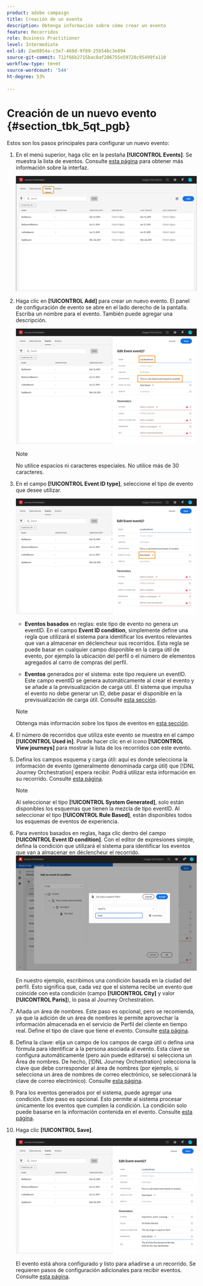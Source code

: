 ```yaml
---
product: adobe campaign
title: Creación de un evento
description: Obtenga información sobre cómo crear un evento
feature: Recorridos
role: Business Practitioner
level: Intermediate
exl-id: 2ae8854a-c3e7-469d-9f89-25b54bc3e894
source-git-commit: 712f66b2715bac0af206755e59728c95499fa110
workflow-type: tm+mt
source-wordcount: '544'
ht-degree: 53%

---
```


# Creación de un nuevo evento {#section_tbk_5qt_pgb}

Estos son los pasos principales para configurar un nuevo evento:

1. En el menú superior, haga clic en la pestaña **[!UICONTROL Events]**. Se muestra la lista de eventos. Consulte [esta página](../about/user-interface.md) para obtener más información sobre la interfaz.

   ![](../assets/journey5.png)

1. Haga clic en **[!UICONTROL Add]** para crear un nuevo evento. El panel de configuración de evento se abre en el lado derecho de la pantalla. Escriba un nombre para el evento. También puede agregar una descripción.

   ![](../assets/journey6.png)

   >[!NOTE]
   >
   >No utilice espacios ni caracteres especiales. No utilice más de 30 caracteres.

1. En el campo **[!UICONTROL Event ID type]**, seleccione el tipo de evento que desee utilizar.

   ![](../assets/journey6bis.png)

   * **Eventos basados** en reglas: este tipo de evento no genera un eventID. En el campo **Event ID condition**, simplemente define una regla que utilizará el sistema para identificar los eventos relevantes que van a almacenar en déclencheur sus recorridos. Esta regla se puede basar en cualquier campo disponible en la carga útil de evento, por ejemplo la ubicación del perfil o el número de elementos agregados al carro de compras del perfil.

   * **Eventos** generados por el sistema: este tipo requiere un eventID. Este campo eventID se genera automáticamente al crear el evento y se añade a la previsualización de carga útil. El sistema que impulsa el evento no debe generar un ID, debe pasar el disponible en la previsualización de carga útil. Consulte [esta sección](../event/previewing-the-payload.md).
   >[!NOTE]
   >
   >Obtenga más información sobre los tipos de eventos en [esta sección](../event/about-events.md).
1. El número de recorridos que utiliza este evento se muestra en el campo **[!UICONTROL Used in]**. Puede hacer clic en el icono **[!UICONTROL View journeys]** para mostrar la lista de los recorridos con este evento.
1. Defina los campos esquema y carga útil: aquí es donde selecciona la información de evento (generalmente denominada carga útil) que [!DNL Journey Orchestration] espera recibir. Podrá utilizar esta información en su recorrido. Consulte [esta página](../event/defining-the-payload-fields.md).
   >[!NOTE]
   >
   >Al seleccionar el tipo **[!UICONTROL System Generated]**, solo están disponibles los esquemas que tienen la mezcla de tipo eventID. Al seleccionar el tipo **[!UICONTROL Rule Based]**, están disponibles todos los esquemas de eventos de experiencia.

1. Para eventos basados en reglas, haga clic dentro del campo **[!UICONTROL Event ID condition]**. Con el editor de expresiones simple, defina la condición que utilizará el sistema para identificar los eventos que van a almacenar en déclencheur el recorrido.
   ![](../assets/alpha-event6.png)

   En nuestro ejemplo, escribimos una condición basada en la ciudad del perfil. Esto significa que, cada vez que el sistema recibe un evento que coincide con esta condición (campo **[!UICONTROL City]** y valor **[!UICONTROL Paris]**), lo pasa al Journey Orchestration.

1. Añada un área de nombres. Este paso es opcional, pero se recomienda, ya que la adición de un área de nombres le permite aprovechar la información almacenada en el servicio de Perfil del cliente en tiempo real. Define el tipo de clave que tiene el evento. Consulte [esta página](../event/selecting-the-namespace.md).
1. Defina la clave: elija un campo de los campos de carga útil o defina una fórmula para identificar a la persona asociada al evento. Esta clave se configura automáticamente (pero aún puede editarse) si selecciona un Área de nombres. De hecho, [!DNL Journey Orchestration] selecciona la clave que debe corresponder al área de nombres (por ejemplo, si selecciona un área de nombres de correo electrónico, se seleccionará la clave de correo electrónico). Consulte [esta página](../event/defining-the-event-key.md).
1. Para los eventos generados por el sistema, puede agregar una condición. Este paso es opcional. Esto permite al sistema procesar únicamente los eventos que cumplen la condición. La condición solo puede basarse en la información contenida en el evento. Consulte [esta página](../event/adding-a-condition.md).
1. Haga clic **[!UICONTROL Save]**.

   ![](../assets/journey7.png)

   El evento está ahora configurado y listo para añadirse a un recorrido. Se requieren pasos de configuración adicionales para recibir eventos. Consulte [esta página](../event/additional-steps-to-send-events-to-journey-orchestration.md).

